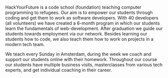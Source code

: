 HackYourFuture is a code school (foundation) teaching computer programming to refugees. Our aim is to empower our students through coding and get them to work as software developers. With 40 developers (all volunteers) we have created a 6-month program in which our students learn the fundamentals of web-development. After graduation we guide our students towards employment via our network. Besides learning our students how to code, we also teach them how to work on projects in a modern tech team.

We teach every Sunday in Amsterdam, during the week we coach and support our students online with their homework. Throughout our course our students have multiple business visits, masterclasses from various tech experts, and get individual coaching in their career.